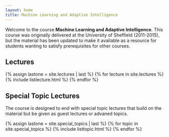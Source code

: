 ```yaml
---
layout: home
title: Machine Learning and Adaptive Intelligence
---
```


Welcome to the course **Machine Learning and Adaptive Intelligence**. This course was originally delivered at the University of Sheffield (2011-2015), but the material has been updated to make it available as a resource for students wanting to satisfy prerequisites for other courses.

## Lectures

{% assign lastone = site.lectures | last %}
{% for lecture in site.lectures %}
{% include listlecture.html %}
{% endfor %}

## Special Topic Lectures

The course is designed to end with special topic lectures that build on the material but be given as guest lectures or advaned topics.

{% assign lastone = site.special_topics | last %}
{% for topic in site.special_topics %}
{% include listtopic.html %}
{% endfor %}

